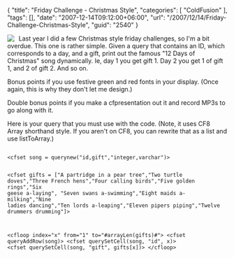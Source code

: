{
	"title": "Friday Challenge - Christmas Style",
	"categories": [
		"ColdFusion"
	],
	"tags": [],
	"date": "2007-12-14T09:12:00+06:00",
	"url": "/2007/12/14/Friday-Challenge-Christmas-Style",
	"guid": "2540"
}

<img src="https://static.raymondcamden.com/images/cfjedi/12DaysChristmasHallmark.jpg" align="left" style="margin-right: 10px">
Last year I did a few Christmas style friday challenges, so I'm a bit overdue. This one is rather simple. Given a query that contains an ID, which corresponds to a day, and a gift, print out the famous "12 Days of Christmas" song dynamically. Ie, day 1 you get gift 1. Day 2 you get 1 of gift 1, and 2 of gift 2. And so on.

Bonus points if you use festive green and red fonts in your display. (Once again, this is why they don't let me design.)

Double bonus points if you make a cfpresentation out it and record MP3s to go along with it.

Here is your query that you must use with the code. (Note, it uses CF8 Array shorthand style. If you aren't on CF8, you can rewrite that as a list and use listToArray.)

<code>
&lt;cfset song = querynew("id,gift","integer,varchar")&gt;

&lt;cfset gifts = ["A partridge in a pear tree","Two turtle doves","Three French hens","Four calling birds","Five golden rings","Six geese a-laying",
		"Seven swans a-swimming","Eight maids a-milking","Nine ladies dancing","Ten lords a-leaping","Eleven pipers piping","Twelve drummers drumming"]&gt;

&lt;cfloop index="x" from="1" to="#arrayLen(gifts)#"&gt;
	&lt;cfset queryAddRow(song)&gt;
	&lt;cfset querySetCell(song, "id", x)&gt;
	&lt;cfset querySetCell(song, "gift", gifts[x])&gt;
&lt;/cfloop&gt;
</code>